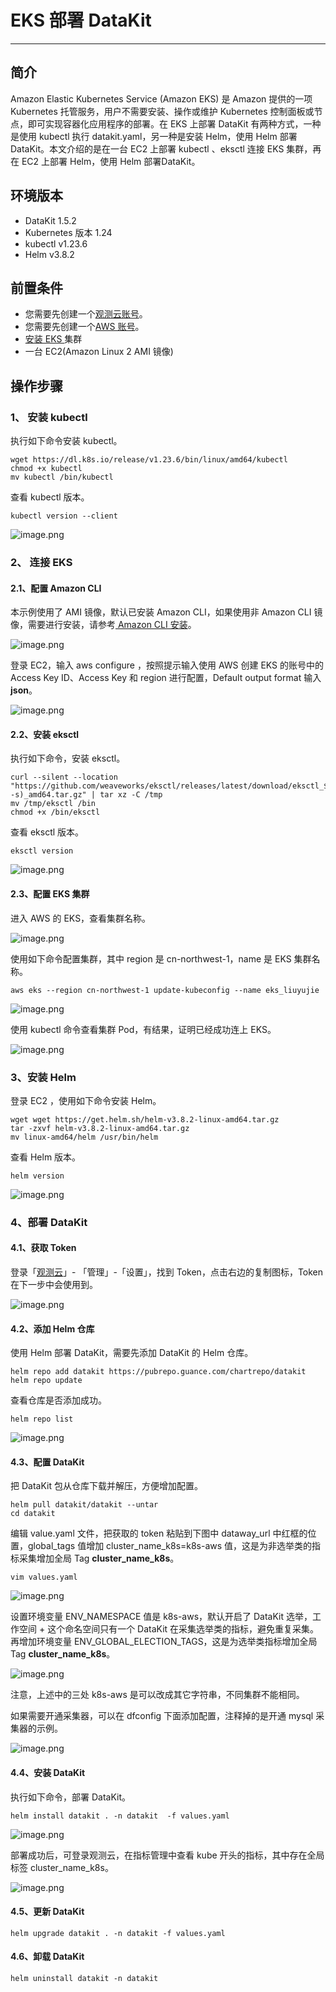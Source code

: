 # EKS 部署 DataKit

---

## 简介

Amazon Elastic Kubernetes Service (Amazon EKS) 是 Amazon 提供的一项 Kubernetes 托管服务，用户不需要安装、操作或维护 Kubernetes 控制面板或节点，即可实现容器化应用程序的部署。在 EKS 上部署 DataKit 有两种方式，一种是使用 kubectl 执行  datakit.yaml，另一种是安装 Helm，使用 Helm 部署 DataKit。本文介绍的是在一台 EC2 上部署 kubectl 、eksctl 连接 EKS 集群，再在 EC2 上部署 Helm，使用 Helm 部署DataKit。

## 环境版本

- DataKit 1.5.2
- Kubernetes 版本 1.24
- kubectl v1.23.6
- Helm v3.8.2

## 前置条件

- 您需要先创建一个[观测云账号](https://www.guance.com/)。
- 您需要先创建一个[AWS 账号](https://www.amazonaws.cn/)。
- [安装 EKS ](https://docs.amazonaws.cn/eks/latest/userguide/create-cluster.html)集群
- 一台 EC2(Amazon Linux 2 AMI 镜像)

## 操作步骤

### 1、 安装 kubectl

执行如下命令安装 kubectl。

```
wget https://dl.k8s.io/release/v1.23.6/bin/linux/amd64/kubectl  
chmod +x kubectl
mv kubectl /bin/kubectl
```

查看 kubectl 版本。

```
kubectl version --client
```

![image.png](../images/eks-1.png)

### 2、 连接 EKS

#### 2.1、配置 Amazon CLI

本示例使用了 AMI 镜像，默认已安装 Amazon CLI，如果使用非 Amazon CLI 镜像，需要进行安装，请参考[ Amazon CLI 安装](https://docs.amazonaws.cn/cli/latest/userguide/getting-started-install.html)。

![image.png](../images/eks-2.png)

登录 EC2，输入 aws configure ，按照提示输入使用 AWS 创建 EKS 的账号中的 Access Key ID、Access Key 和 region 进行配置，Default output format 输入 **json**。

![image.png](../images/eks-3.png)

#### 2.2、安装 eksctl

执行如下命令，安装 eksctl。

```
curl --silent --location "https://github.com/weaveworks/eksctl/releases/latest/download/eksctl_$(uname -s)_amd64.tar.gz" | tar xz -C /tmp
mv /tmp/eksctl /bin
chmod +x /bin/eksctl 
```

查看 eksctl 版本。

```
eksctl version
```

![image.png](../images/eks-4.png)

#### 2.3、配置 EKS 集群

进入 AWS 的 EKS，查看集群名称。

![image.png](../images/eks-5.png)

使用如下命令配置集群，其中 region 是 cn-northwest-1，name 是 EKS 集群名称。

```
aws eks --region cn-northwest-1 update-kubeconfig --name eks_liuyujie
```

![image.png](../images/eks-6.png)

使用 kubectl 命令查看集群 Pod，有结果，证明已经成功连上 EKS。

![image.png](../images/eks-7.png)

### 3、安装 Helm

登录 EC2 ，使用如下命令安装 Helm。

```
wget wget https://get.helm.sh/helm-v3.8.2-linux-amd64.tar.gz
tar -zxvf helm-v3.8.2-linux-amd64.tar.gz
mv linux-amd64/helm /usr/bin/helm
```

查看 Helm 版本。

```
helm version
```

![image.png](../images/eks-8.png)

### 4、部署 DataKit

#### 4.1、获取 Token

登录「[观测云](https://console.guance.com/)」- 「管理」-「设置」，找到 Token，点击右边的复制图标，Token 在下一步中会使用到。

![image.png](../images/eks-9.png)

#### 4.2、添加 Helm 仓库

使用 Helm 部署 DataKit，需要先添加 DataKit 的 Helm 仓库。

```
helm repo add datakit https://pubrepo.guance.com/chartrepo/datakit 
helm repo update 
```

查看仓库是否添加成功。

```
helm repo list
```

![image.png](../images/eks-10.png)

#### 4.3、配置 DataKit

把 DataKit 包从仓库下载并解压，方便增加配置。

```
helm pull datakit/datakit --untar
cd datakit
```

编辑 value.yaml 文件，把获取的 token 粘贴到下图中 dataway_url 中红框的位置，global_tags 值增加 cluster_name_k8s=k8s-aws 值，这是为非选举类的指标采集增加全局 Tag **cluster_name_k8s**。

```
vim values.yaml
```

![image.png](../images/eks-11.png)

设置环境变量 ENV_NAMESPACE 值是 k8s-aws，默认开启了 DataKit 选举，工作空间 + 这个命名空间只有一个 DataKit 在采集选举类的指标，避免重复采集。再增加环境变量 ENV_GLOBAL_ELECTION_TAGS，这是为选举类指标增加全局 Tag **cluster_name_k8s**。

![image.png](../images/eks-12.png)

注意，上述中的三处 k8s-aws 是可以改成其它字符串，不同集群不能相同。

如果需要开通采集器，可以在 dfconfig 下面添加配置，注释掉的是开通 mysql 采集器的示例。 

![image.png](../images/eks-13.png)

#### 4.4、安装 DataKit

执行如下命令，部署 DataKit。

```
helm install datakit . -n datakit  -f values.yaml
```

![image.png](../images/eks-14.png)

部署成功后，可登录观测云，在指标管理中查看 kube 开头的指标，其中存在全局标签 cluster_name_k8s。

![image.png](../images/eks-15.png)

#### 4.5、更新 DataKit

```
helm upgrade datakit . -n datakit -f values.yaml
```

#### 4.6、卸载 DataKit

```
helm uninstall datakit -n datakit
```










